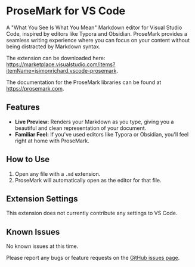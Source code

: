 # ProseMark for VS Code

A "What You See Is What You Mean" Markdown editor for Visual Studio Code, inspired by editors like Typora and Obsidian. ProseMark provides a seamless writing experience where you can focus on your content without being distracted by Markdown syntax.

The extension can be downloaded here: https://marketplace.visualstudio.com/items?itemName=jsimonrichard.vscode-prosemark.

The documentation for the ProseMark libraries can be found at https://prosemark.com.

## Features

- **Live Preview:** Renders your Markdown as you type, giving you a beautiful and clean representation of your document.
- **Familiar Feel:** If you've used editors like Typora or Obsidian, you'll feel right at home with ProseMark.

## How to Use

1.  Open any file with a `.md` extension.
2.  ProseMark will automatically open as the editor for that file.

## Extension Settings

This extension does not currently contribute any settings to VS Code.

## Known Issues

No known issues at this time.

Please report any bugs or feature requests on the [GitHub issues page](https://github.com/jsimonrichard/ProseMark/issues).
